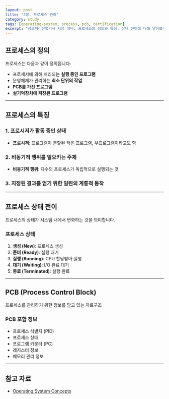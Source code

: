 ```yaml
---
layout: post
title: "2장. 프로세스 관리"
category: study
tags: [operating-system, process, pcb, certification]
excerpt: "정보처리산업기사 시험 대비: 프로세스의 정의와 특징, 상태 전이에 대해 알아봅니다."
---
```


## 프로세스의 정의

프로세스는 다음과 같이 정의됩니다:

- 프로세서에 의해 처리되는 **실행 중인 프로그램**
- 운영체제가 관리하는 **최소 단위의 작업**
- **PCB를 가진 프로그램**
- **실기억장치에 저장된 프로그램**

---

## 프로세스의 특징

### 1. 프로시저가 활동 중인 상태

- **프로시저**: 프로그램이 분할된 작은 프로그램, 부프로그램이라고도 함

### 2. 비동기적 행위를 일으키는 주체

- **비동기적 행위**: 다수의 프로세스가 독립적으로 실행되는 것

### 3. 지정된 결과를 얻기 위한 일련의 계통적 동작

---

## 프로세스 상태 전이

프로세스의 상태가 시스템 내에서 변화하는 것을 의미합니다.

### 프로세스 상태

1. **생성 (New)**: 프로세스 생성
2. **준비 (Ready)**: 실행 대기
3. **실행 (Running)**: CPU 할당받아 실행
4. **대기 (Waiting)**: I/O 완료 대기
5. **종료 (Terminated)**: 실행 완료

---

## PCB (Process Control Block)

프로세스를 관리하기 위한 정보를 담고 있는 자료구조

### PCB 포함 정보

- 프로세스 식별자 (PID)
- 프로세스 상태
- 프로그램 카운터 (PC)
- 레지스터 정보
- 메모리 관리 정보

---

## 참고 자료

- [Operating System Concepts](https://www.os-book.com/)
